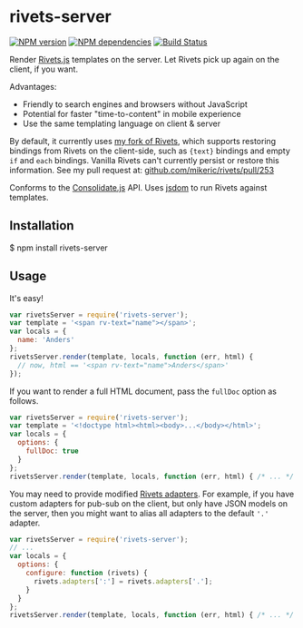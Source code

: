 # rivets-server

[![NPM version](https://badge.fury.io/js/rivets-server.png)](http://badge.fury.io/js/rivets-server)
[![NPM dependencies](https://david-dm.org/AndersDJohnson/rivets-server.png)](https://david-dm.org/AndersDJohnson/rivets-server)
[![Build Status](https://travis-ci.org/AndersDJohnson/rivets-server.png)](https://travis-ci.org/AndersDJohnson/rivets-server)


Render [Rivets.js][rivets] templates on the server. Let Rivets pick up again on the client, if you want.

Advantages:
- Friendly to search engines and browsers without JavaScript
- Potential for faster "time-to-content" in mobile experience
- Use the same templating language on client & server

By default, it currently uses [my fork of Rivets][my-rivets], which supports
restoring bindings from Rivets on the client-side, such as `{text}` bindings and empty `if` and `each` bindings.
Vanilla Rivets can't currently persist or restore this information.
See my pull request at: [github.com/mikeric/rivets/pull/253](https://github.com/mikeric/rivets/pull/253)

Conforms to the [Consolidate.js][consolidate] API.
Uses [jsdom] to run Rivets against templates.

## Installation

  $ npm install rivets-server

## Usage

It's easy!

```javascript
var rivetsServer = require('rivets-server');
var template = '<span rv-text="name"></span>';
var locals = {
  name: 'Anders'
};
rivetsServer.render(template, locals, function (err, html) {
  // now, html == '<span rv-text="name">Anders</span>'
});
```

If you want to render a full HTML document, pass the `fullDoc` option as follows.

```javascript
var rivetsServer = require('rivets-server');
var template = '<!doctype html><html><body>...</body></html>';
var locals = {
  options: {
    fullDoc: true
  }
};
rivetsServer.render(template, locals, function (err, html) { /* ... */ };
```

You may need to provide modified [Rivets adapters](http://www.rivetsjs.com/docs/#adapters).
For example, if you have custom adapters for pub-sub on the client, but only have JSON models on the server,
then you might want to alias all adapters to the default `'.'` adapter.

```javascript
var rivetsServer = require('rivets-server');
// ...
var locals = {
  options: {
    configure: function (rivets) {
      rivets.adapters[':'] = rivets.adapters['.'];
    }
  }
};
rivetsServer.render(template, locals, function (err, html) { /* ... */ };
```


[my-rivets]: https://github.com/AndersDJohnson/rivets/tree/revival
[rivets]: http://www.rivetsjs.com/docs/ "Rivets.js"
[jsdom]: https://github.com/tmpvar/jsdom
[consolidate]: https://github.com/visionmedia/consolidate.js/

